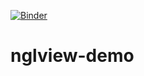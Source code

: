 [![Binder](https://mybinder.org/badge_logo.svg)](https://mybinder.org/v2/gh/ENCCS/nglview-demo/HEAD?urlpath=lab%2Ftree%2Fnglview-demo.ipynb)

# nglview-demo
